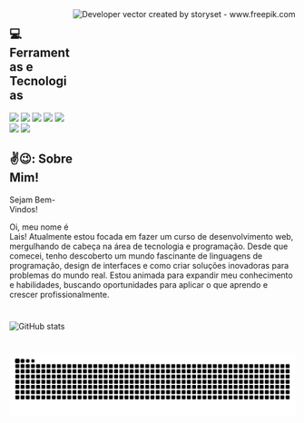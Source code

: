 <img align="right" alt="Developer vector created by storyset - www.freepik.com" height="390" src="https://user-images.githubusercontent.com/97471199/230774187-e482399b-492c-4c17-a831-0314bf90526e.png">

<h2> 💻 Ferramentas e Tecnologias </h2>
<div>
  <img src="https://img.shields.io/badge/HTML5-f56320?style=for-the-badge&logo=html5&logoColor=white"></a>
  <img src="https://img.shields.io/badge/CSS3-2079f5?style=for-the-badge&logo=css3&logoColor=white"></a>
  <img src="https://img.shields.io/badge/JavaScript-d0d02f?style=for-the-badge&logo=javascript&logoColor=black"></a>
  <img src="https://img.shields.io/badge/Github-1a1e21?style=for-the-badge&logo=github&logoColor=white"></a>
  <img src="https://img.shields.io/badge/Ilustrator-f8a829?style=for-the-badge&logo=adobeillustrator&logoColor=white"></a>
  <img src="https://img.shields.io/badge/Photoshop-35b4e8?style=for-the-badge&logo=adobephotoshop&logoColor=white"></a>
  <img src="https://img.shields.io/badge/Canva-5cceff?style=for-the-badge&logo=canva&logoColor=black"></a>
</div>

  
 
<h2> ✌😉: Sobre Mim! </h2>
<div>
  <p>Sejam Bem-Vindos!</p>
  <p>Oi, meu nome é Lais! Atualmente estou focada em fazer um curso de desenvolvimento web, mergulhando de cabeça na área de tecnologia e programação. Desde que comecei, tenho descoberto um mundo fascinante de linguagens de programação, design de interfaces e como criar soluções inovadoras para problemas do mundo real. Estou animada para expandir meu conhecimento e habilidades, buscando oportunidades para aplicar o que aprendo e crescer profissionalmente.</p>
</div>

#
![GitHub stats](https://github-readme-stats-git-masterrstaa-rickstaa.vercel.app/api?username=elidianaandrade&hide_title=true&show_icons=true&include_all_commits=false&count_private=true&line_height=25&hide=issues&bg_color=000&title_color=FF00F6&text_color=FFF&border_radius=3&border_color=36123c&icon_color=FF00F6&theme=jolly)
<!--[![Most Used Languages](https://github-readme-stats-git-masterrstaa-rickstaa.vercel.app/api/top-langs/?username=elidianaandrade&line_height=10&card_width=290&layout=compact&hide_title=false&count_private=true&langs_count=5&show_icons=true&title_color=FF00F6&hide=html,css,scss&bg_color=000&text_color=8B8B8B&border_radius=3&border_color=561760&count_private=true)](https://github.com/elidianaandrade/github-readme-stats)-->


#
</div>
<div>
  <picture align="center">    
    <img src="https://github.com/guuhferiani/guuhferiani/blob/main/snake-dark.svg">
  </picture>
</div>    
